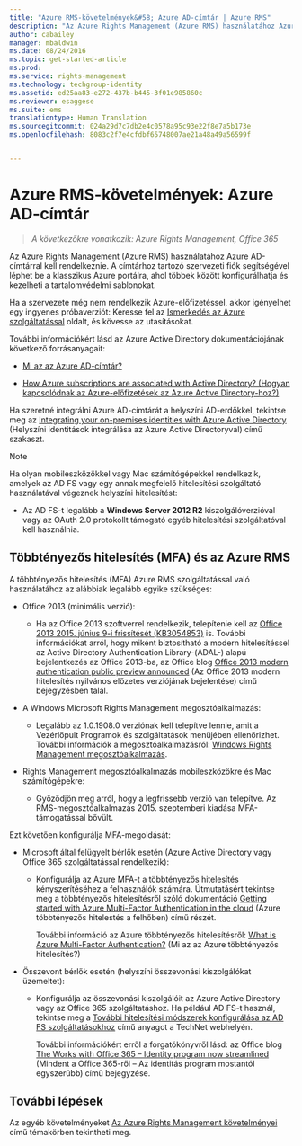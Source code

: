 ```yaml
---
title: "Azure RMS-követelmények&#58; Azure AD-címtár | Azure RMS"
description: "Az Azure Rights Management (Azure RMS) használatához Azure AD-címtárral kell rendelkeznie. A címtárhoz tartozó szervezeti fiók segítségével léphet be a klasszikus Azure portálra, ahol többek között konfigurálhatja és kezelheti a tartalomvédelmi sablonokat."
author: cabailey
manager: mbaldwin
ms.date: 08/24/2016
ms.topic: get-started-article
ms.prod: 
ms.service: rights-management
ms.technology: techgroup-identity
ms.assetid: ed25aa83-e272-437b-b445-3f01e985860c
ms.reviewer: esaggese
ms.suite: ems
translationtype: Human Translation
ms.sourcegitcommit: 024a29d7c7db2e4c0578a95c93e22f8e7a5b173e
ms.openlocfilehash: 8083c2f7e4cfdbf65748007ae21a48a49a56599f


---
```


# Azure RMS-követelmények: Azure AD-címtár

>*A következőkre vonatkozik: Azure Rights Management, Office 365*


Az Azure Rights Management (Azure RMS) használatához Azure AD-címtárral kell rendelkeznie. A címtárhoz tartozó szervezeti fiók segítségével léphet be a klasszikus Azure portálra, ahol többek között konfigurálhatja és kezelheti a tartalomvédelmi sablonokat.

Ha a szervezete még nem rendelkezik Azure-előfizetéssel, akkor igényelhet egy ingyenes próbaverziót: Keresse fel az [Ismerkedés az Azure szolgáltatással](https://account.windowsazure.com/organization) oldalt, és kövesse az utasításokat.

További információkért lásd az Azure Active Directory dokumentációjának következő forrásanyagait:

-   [Mi az az Azure AD-címtár?](/active-directory/active-directory-whatis)

-   [How Azure subscriptions are associated with Active Directory? (Hogyan kapcsolódnak az Azure-előfizetések az Azure Active Directory-hoz?)](/active-directory/active-directory-how-subscriptions-associated-directory)

Ha szeretné integrálni Azure AD-címtárát a helyszíni AD-erdőkkel, tekintse meg az [Integrating your on-premises identities with Azure Active Directory](/active-directory/active-directory-aadconnect) (Helyszíni identitások integrálása az Azure Active Directoryval) című szakaszt.

> [!NOTE]
> Ha olyan mobileszközökkel vagy Mac számítógépekkel rendelkezik, amelyek az AD FS vagy egy annak megfelelő hitelesítési szolgáltató használatával végeznek helyszíni hitelesítést:
> 
> -   Az AD FS-t legalább a **Windows Server 2012 R2** kiszolgálóverzióval vagy az OAuth 2.0 protokollt támogató egyéb hitelesítési szolgáltatóval kell használnia.

## Többtényezős hitelesítés (MFA) és az Azure RMS
A többtényezős hitelesítés (MFA) Azure RMS szolgáltatással való használatához az alábbiak legalább egyike szükséges:

-   Office 2013 (minimális verzió):

    -   Ha az Office 2013 szoftverrel rendelkezik, telepítenie kell az [Office 2013 2015. június 9-i frissítését (KB3054853)](https://support.microsoft.com/kb/3054853) is. További információkat arról, hogy miként biztosítható a modern hitelesítéssel az Active Directory Authentication Library-(ADAL-) alapú bejelentkezés az Office 2013-ba, az Office blog [Office 2013 modern authentication public preview announced](https://blogs.office.com/2015/03/23/office-2013-modern-authentication-public-preview-announced/) (Az Office 2013 modern hitelesítés nyilvános előzetes verziójának bejelentése) című bejegyzésben talál.

-   A Windows Microsoft Rights Management megosztóalkalmazás:

    -   Legalább az 1.0.1908.0 verziónak kell telepítve lennie, amit a Vezérlőpult Programok és szolgáltatások menüjében ellenőrizhet. További információk a megosztóalkalmazásról: [Windows Rights Management megosztóalkalmazás](../rms-client/sharing-app-windows.md).

-   Rights Management megosztóalkalmazás mobileszközökre és Mac számítógépekre:

    -   Győződjön meg arról, hogy a legfrissebb verzió van telepítve. Az RMS-megosztóalkalmazás 2015. szeptemberi kiadása MFA-támogatással bővült.

Ezt követően konfigurálja MFA-megoldását:

-   Microsoft által felügyelt bérlők esetén (Azure Active Directory vagy Office 365 szolgáltatással rendelkezik):

    -   Konfigurálja az Azure MFA-t a többtényezős hitelesítés kényszerítéséhez a felhasználók számára. Útmutatásért tekintse meg a többtényezős hitelesítésről szóló dokumentáció [Getting started with Azure Multi-Factor Authentication in the cloud](/multi-factor-authentication/multi-factor-authentication-get-started-cloud) (Azure többtényezős hitelestés a felhőben) című részét.

        További információ az Azure többtényezős hitelesítésről: [What is Azure Multi-Factor Authentication?](/multi-factor-authentication/multi-factor-authentication) (Mi az az Azure többtényezős hitelesítés?)

-   Összevont bérlők esetén (helyszíni összevonási kiszolgálókat üzemeltet):

    -   Konfigurálja az összevonási kiszolgálóit az Azure Active Directory vagy az Office 365 szolgáltatáshoz. Ha például AD FS-t használ, tekintse meg a [További hitelesítési módszerek konfigurálása az AD FS szolgáltatásokhoz](https://technet.microsoft.com/library/dn758113.aspx) című anyagot a TechNet webhelyén.

        További információkért erről a forgatókönyvről lásd: az Office blog [The Works with Office 365 – Identity program now streamlined](https://blogs.office.com/2014/01/30/the-works-with-office-365-identity-program-now-streamlined/) (Mindent a Office 365-ről – Az identitás program mostantól egyszerűbb) című bejegyzése.

## További lépések
Az egyéb követelményeket [Az Azure Rights Management követelményei](requirements-azure-rms.md) című témakörben tekintheti meg.




<!--HONumber=Aug16_HO4-->


